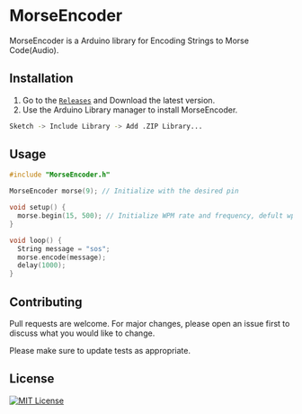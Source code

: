 # MorseEncoder

MorseEncoder is a Arduino library for Encoding Strings to Morse Code(Audio).

## Installation

1. Go to the [```Releases```](https://github.com/ktauchathuranga/MorseEncoder/releases) and Download the latest version. 
2. Use the Arduino Library manager to install MorseEncoder.

```bash
Sketch -> Include Library -> Add .ZIP Library...
```

## Usage

```c++
#include "MorseEncoder.h"

MorseEncoder morse(9); // Initialize with the desired pin

void setup() {
  morse.begin(15, 500); // Initialize WPM rate and frequency, defult wpm = 15 and frequency = 600
}

void loop() {
  String message = "sos";
  morse.encode(message);
  delay(1000);
}
```

## Contributing

Pull requests are welcome. For major changes, please open an issue first
to discuss what you would like to change.

Please make sure to update tests as appropriate.

## License

[![MIT License](https://img.shields.io/badge/License-MIT-green.svg)](https://choosealicense.com/licenses/mit/)


